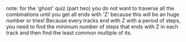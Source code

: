note:
for the 'ghost' quiz (part two) you do not want to traverse all the combinations until you get all ends with 'Z' because this will be an huge number or  tries!
Because every tracks end with Z with a period of steps, you need to find the minimum number of steps that ends with Z in each track and then find the least common multiple of its.
